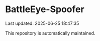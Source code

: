 # BattleEye-Spoofer

Last updated: 2025-06-25 18:47:35

This repository is automatically maintained.
